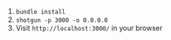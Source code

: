 
1. `bundle install`
2. `shotgun -p 3000 -o 0.0.0.0`
3. Visit `http://localhost:3000/` in your browser
